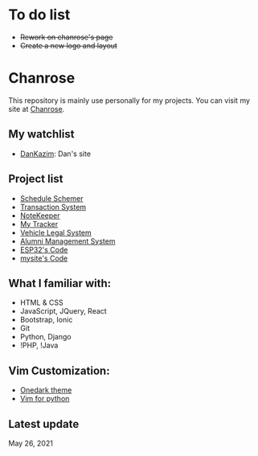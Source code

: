 ﻿# To do list
- ~~Rework on chanrose's page~~
- ~~Create a new logo and layout~~


# Chanrose

This repository is mainly use personally for my projects. You can visit my site at [Chanrose](https://chanrose.cor.run).

## My watchlist

- [DanKazim](https://github.com/dankazim): Dan's site

## Project list

- [Schedule Schemer](https://github.com/chanrose/scheduleschemer)
- [Transaction System](https://github.com/chanrose/transactionsystem)
- [NoteKeeper](https://github.com/chanrose/notebook)
- [My Tracker](https://on-tracker.vercel.app)
- [Vehicle Legal System](https://vls.vercel.app/)
- [Alumni Management System](https://alumni0311.herokuapp.com/)
- [ESP32's Code](https://github.com/chanrose/esp32/)
- [mysite's Code](https://github.com/chanrose/mysite)

## What I familiar with:
- HTML & CSS
- JavaScript, JQuery, React
- Bootstrap, Ionic
- Git
- Python, Django
- !PHP, !Java 

## Vim Customization:
- [Onedark theme](https://github.com/joshdick/onedark.vim)
- [Vim for python](https://gist.github.com/miguelgrinberg/527bb5a400791f89b3c4da4bd61222e4/)

## Latest update
May 26, 2021
